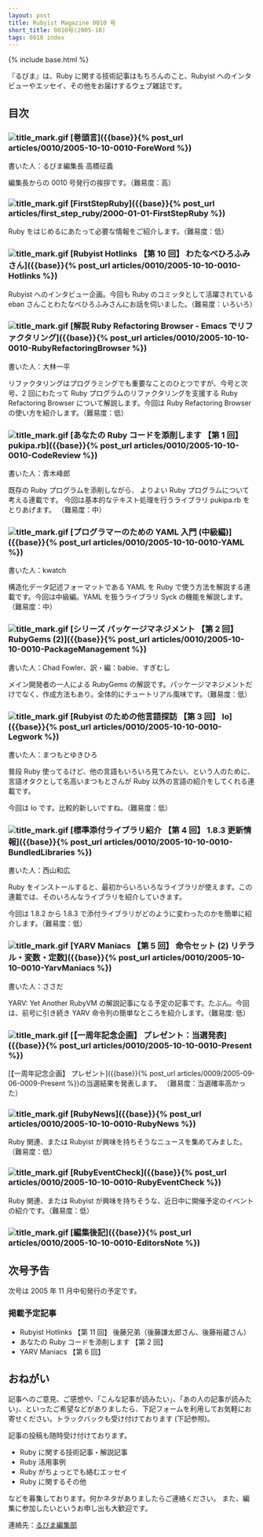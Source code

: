 ```yaml
---
layout: post
title: Rubyist Magazine 0010 号
short_title: 0010号(2005-10)
tags: 0010 index
---
```

{% include base.html %}


『るびま』は、Ruby に関する技術記事はもちろんのこと、Rubyist へのインタビューやエッセイ、その他をお届けするウェブ雑誌です。

## 目次

### ![title_mark.gif]({{base}}{{site.baseurl}}/images/title_mark.gif) [巻頭言]({{base}}{% post_url articles/0010/2005-10-10-0010-ForeWord %})

書いた人：るびま編集長 高橋征義

編集長からの 0010 号発行の挨拶です。（難易度：高）

### ![title_mark.gif]({{base}}{{site.baseurl}}/images/title_mark.gif) [FirstStepRuby]({{base}}{% post_url articles/first_step_ruby/2000-01-01-FirstStepRuby %})

Ruby をはじめるにあたって必要な情報をご紹介します。（難易度：低）

### ![title_mark.gif]({{base}}{{site.baseurl}}/images/title_mark.gif) [Rubyist Hotlinks 【第 10 回】 わたなべひろふみさん]({{base}}{% post_url articles/0010/2005-10-10-0010-Hotlinks %})

Rubyist へのインタビュー企画。今回も Ruby のコミッタとして活躍されている eban さんことわたなべひろふみさんにお話を伺いました。（難易度：いろいろ）

### ![title_mark.gif]({{base}}{{site.baseurl}}/images/title_mark.gif) [解説 Ruby Refactoring Browser - Emacs でリファクタリング]({{base}}{% post_url articles/0010/2005-10-10-0010-RubyRefactoringBrowser %})

書いた人：大林一平

リファクタリングはプログラミングでも重要なことのひとつですが、今号と次号、2 回にわたって Ruby プログラムのリファクタリングを支援する Ruby Refactoring Browser について解説します。今回は Ruby Refactoring Browser の使い方を紹介します。（難易度：低）

### ![title_mark.gif]({{base}}{{site.baseurl}}/images/title_mark.gif) [あなたの Ruby コードを添削します 【第 1 回】 pukipa.rb]({{base}}{% post_url articles/0010/2005-10-10-0010-CodeReview %})

書いた人：青木峰郎

既存の Ruby プログラムを添削しながら、
よりよい Ruby プログラムについて考える連載です。
今回は基本的なテキスト処理を行うライブラリ pukipa.rb をとりあげます。
（難易度：中）

### ![title_mark.gif]({{base}}{{site.baseurl}}/images/title_mark.gif) [プログラマーのための YAML 入門 (中級編)]({{base}}{% post_url articles/0010/2005-10-10-0010-YAML %})

書いた人：kwatch

構造化データ記述フォーマットである YAML を Ruby で使う方法を解説する連載です。今回は中級編。YAML を扱うライブラリ Syck の機能を解説します。（難易度：中）

### ![title_mark.gif]({{base}}{{site.baseurl}}/images/title_mark.gif) [シリーズ パッケージマネジメント 【第 2 回】 RubyGems (2)]({{base}}{% post_url articles/0010/2005-10-10-0010-PackageManagement %})

書いた人：Chad Fowler、訳・編：babie、すぎむし

メイン開発者の一人による RubyGems の解説です。パッケージマネジメントだけでなく、作成方法もあり。全体的にチュートリアル風味です。（難易度：低）

### ![title_mark.gif]({{base}}{{site.baseurl}}/images/title_mark.gif) [Rubyist のための他言語探訪 【第 3 回】 Io]({{base}}{% post_url articles/0010/2005-10-10-0010-Legwork %})

書いた人：まつもとゆきひろ

普段 Ruby 使ってるけど、他の言語もいろいろ見てみたい、という人のために、言語オタクとして名高いまつもとさんが Ruby 以外の言語の紹介をしてくれる連載です。

今回は Io です。比較的新しいですね。（難易度：低）

### ![title_mark.gif]({{base}}{{site.baseurl}}/images/title_mark.gif) [標準添付ライブラリ紹介 【第 4 回】 1.8.3 更新情報]({{base}}{% post_url articles/0010/2005-10-10-0010-BundledLibraries %})

書いた人：西山和広

Ruby をインストールすると、最初からいろいろなライブラリが使えます。この連載では、そのいろんなライブラリを紹介していきます。

今回は 1.8.2 から 1.8.3 で添付ライブラリがどのように変わったのかを簡単に紹介します。（難易度：低）

### ![title_mark.gif]({{base}}{{site.baseurl}}/images/title_mark.gif) [YARV Maniacs 【第 5 回】 命令セット (2) リテラル・変数・定数]({{base}}{% post_url articles/0010/2005-10-10-0010-YarvManiacs %})

書いた人：ささだ

YARV: Yet Another RubyVM の解説記事になる予定の記事です。たぶん。今回は、前号に引き続き YARV 命令列の簡単なところを紹介します。（難易度: 低）

### ![title_mark.gif]({{base}}{{site.baseurl}}/images/title_mark.gif) [【一周年記念企画】 プレゼント：当選発表]({{base}}{% post_url articles/0010/2005-10-10-0010-Present %})

[【一周年記念企画】 プレゼント]({{base}}{% post_url articles/0009/2005-09-06-0009-Present %})の当選結果を発表します。
（難易度：当選確率高かった）

### ![title_mark.gif]({{base}}{{site.baseurl}}/images/title_mark.gif) [RubyNews]({{base}}{% post_url articles/0010/2005-10-10-0010-RubyNews %})

Ruby 関連、または Rubyist が興味を持ちそうなニュースを集めてみました。（難易度：低）

### ![title_mark.gif]({{base}}{{site.baseurl}}/images/title_mark.gif) [RubyEventCheck]({{base}}{% post_url articles/0010/2005-10-10-0010-RubyEventCheck %})

Ruby 関連、または Rubyist が興味を持ちそうな、近日中に開催予定のイベントの紹介です。（難易度：低）

### ![title_mark.gif]({{base}}{{site.baseurl}}/images/title_mark.gif) [編集後記]({{base}}{% post_url articles/0010/2005-10-10-0010-EditorsNote %})

## 次号予告

次号は 2005 年 11 月中旬発行の予定です。

### 掲載予定記事

* Rubyist Hotlinks 【第 11 回】 後藤兄弟（後藤謙太郎さん、後藤裕蔵さん）
* あなたの Ruby コードを添削します 【第 2 回】
* YARV Maniacs 【第 6 回】


## おねがい

記事へのご意見、ご感想や、「こんな記事が読みたい」、「あの人の記事が読みたい」、といったご希望などがありましたら、下記フォームを利用してお気軽にお寄せください。トラックバックも受け付けております (下記参照)。

記事の投稿も随時受け付けております。

* Ruby に関する技術記事・解説記事
* Ruby 活用事例
* Ruby がちょっとでも絡むエッセイ
* Ruby に関するその他


などを募集しております。何かネタがありましたらご連絡ください。
また、編集に参加したいというお申し出も大歓迎です。

連絡先：[るびま編集部](mailto:magazine@ruby-no-kai.org)


